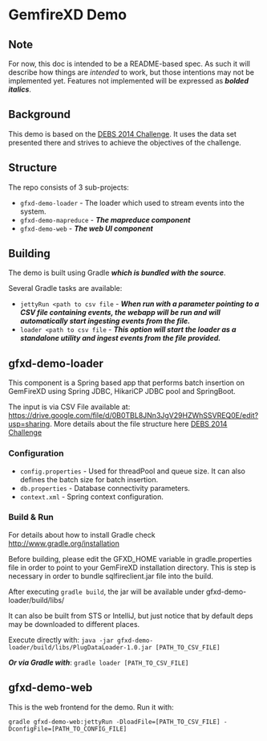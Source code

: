 GemfireXD Demo
==============

## Note
For now, this doc is intended to be a README-based spec. As such it will describe how things are _intended_ to work, but those intentions may not be implemented yet. Features not implemented will be expressed as **_bolded italics_**.

Background
----------

This demo is based on the [DEBS 2014 Challenge]. It uses the data set presented there and strives to achieve the objectives of the challenge.

Structure
---------

The repo consists of 3 sub-projects:

* `gfxd-demo-loader` - The loader which used to stream events into the system.
* `gfxd-demo-mapreduce` - **_The mapreduce component_**
* `gfxd-demo-web` - **_The web UI component_**

Building
--------

The demo is built using Gradle **_which is bundled with the source_**.

Several Gradle tasks are available:

* `jettyRun <path to csv file` - **_When run with a parameter pointing to a CSV file containing events, the webapp will be run and will automatically start ingesting events from the file._**
* `loader <path to csv file` - **_This option will start the loader as a standalone utility and ingest events from the file provided._**

gfxd-demo-loader
----------------

This component is a Spring based app that performs batch insertion on GemFireXD using Spring JDBC, HikariCP JDBC pool and SpringBoot. 

The input is via CSV File available at: https://drive.google.com/file/d/0B0TBL8JNn3JgV29HZWhSSVREQ0E/edit?usp=sharing. More details about the file structure here [DEBS 2014 Challenge]

### Configuration

* `config.properties` - Used for threadPool and queue size. It can also defines the batch size for batch insertion.
* `db.properties` - Database connectivity parameters.
* `context.xml` - Spring context configuration.
        
### Build & Run

For details about how to install Gradle check http://www.gradle.org/installation

Before building, please edit the GFXD_HOME variable in gradle.properties file in order to point to your GemFireXD installation directory. This is step is necessary in order to bundle sqlfireclient.jar file into the build.  

After executing `gradle build`, the jar will be available under gfxd-demo-loader/build/libs/

It can also be built from STS or IntelliJ, but just notice that by default deps may be downloaded to different places.

Execute directly with: `java -jar gfxd-demo-loader/build/libs/PlugDataLoader-1.0.jar [PATH_TO_CSV_FILE]`

**_Or via Gradle with_**: `gradle loader [PATH_TO_CSV_FILE]`


[DEBS 2014 Challenge]:http://www.cse.iitb.ac.in/debs2014/?page_id=42

gfxd-demo-web
-------------

This is the web frontend for the demo. Run it with:

    gradle gfxd-demo-web:jettyRun -DloadFile=[PATH_TO_CSV_FILE] -DconfigFile=[PATH_TO_CONFIG_FILE]
